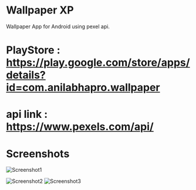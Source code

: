 # Wallpaper XP
 Wallpaper App for Android using pexel api.
 # PlayStore : https://play.google.com/store/apps/details?id=com.anilabhapro.wallpaper
 # api link : https://www.pexels.com/api/
 
# Screenshots
![Screenshot1](https://github.com/anilabha/Wallpaper_App_Android/blob/main/Screenshot_3.png) 

![Screenshot2](https://github.com/anilabha/Wallpaper_App_Android/blob/main/Screenshot_2.png) 
![Screenshot3](https://github.com/anilabha/Wallpaper_App_Android/blob/main/Screenshot_1.png)
 
